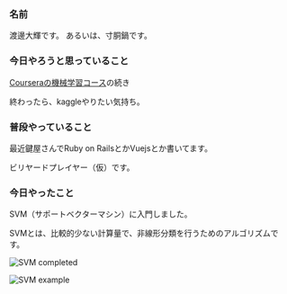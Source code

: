 ### 名前
渡邊大輝です。
あるいは、寸胴鍋です。

### 今日やろうと思っていること
[Courseraの機械学習コース](https://www.coursera.org/learn/machine-learning)の続き

終わったら、kaggleやりたい気持ち。

### 普段やっていること
最近鍵屋さんでRuby on RailsとかVuejsとか書いてます。

ビリヤードプレイヤー（仮）です。

### 今日やったこと
SVM（サポートベクターマシン）に入門しました。

SVMとは、比較的少ない計算量で、非線形分類を行うためのアルゴリズムです。

![SVM completed](https://raw.github.com/jbc-yatteiki/mokumoku/18/assets/nabe_ML_completed.png)

![SVM example](https://raw.github.com/jbc-yatteiki/mokumoku/18/assets/nabe_ML_exam.png)

